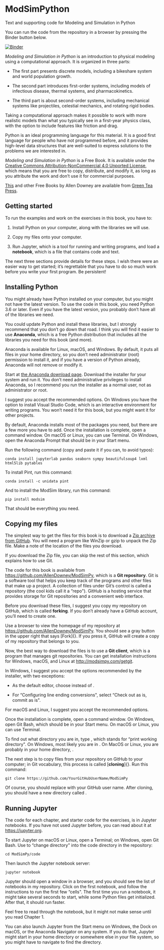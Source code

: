 # ModSimPython
Text and supporting code for Modeling and Simulation in Python

You can run the code from the repository in a browser by pressing the Binder button below.

[![Binder](https://mybinder.org/badge.svg)](https://mybinder.org/v2/gh/AllenDowney/ModSimPy/master)


*Modeling and Simulation in Python* is an introduction to physical modeling using a computational approach.  It is organized in three parts:

* The first part presents discrete models, including a bikeshare system and world population growth.

* The second part introduces first-order systems, including models of infectious disease, thermal systems, and pharmacokinetics.

* The third part is about second-order systems, including mechanical systems like projectiles, celestial mechanics, and rotating rigid bodies.

Taking a computational approach makes it possible to work with more realistic models than what you typically see in a first-year physics class, with the option to include features like friction and drag.

Python is an ideal programming language for this material.  It is a good first language for people who have not programmed before, and it provides high-level data structures that are well-suited to express solutions to the problems we are interested in.

*Modeling and Simulation in Python* is a Free Book. It is available under the [Creative Commons Attribution-NonCommercial 4.0 Unported License](https://creativecommons.org/licenses/by-nc/4.0/), which means that you are free to copy, distribute, and modify it, as long as you attribute the work and don’t use it for commercial purposes.

[This](http://greenteapress.com/wp/modsimpy/) and other Free Books by Allen Downey are available from [Green Tea Press](http://greenteapress.com/wp).


Getting started
---------------

To run the examples and work on the exercises in this book, you have to:

1.  Install Python on your computer, along with the libraries we will
    use.

2.  Copy my files onto your computer.

3.  Run Jupyter, which is a tool for running and writing programs, and
    load a **notebook**, which is a file that contains code and
    text.

The next three sections provide details for these steps. I wish there
were an easier way to get started; it’s regrettable that you have to do
so much work before you write your first program. Be persistent!

Installing Python
-----------------

You might already have Python installed on your computer, but you might
not have the latest version. To use the code in this book, you need
Python 3.6 or later. Even if you have the latest version, you probably
don’t have all of the libraries we need.

You could update Python and install these libraries, but I strongly
recommend that you don’t go down that road. I think you will find it
easier to use **Anaconda**, which is a free Python distribution that
includes all the libraries you need for this book (and more).

Anaconda is available for Linux, macOS, and Windows. By default, it puts
all files in your home directory, so you don’t need administrator (root)
permission to install it, and if you have a version of Python already,
Anaconda will not remove or modify it.

Start at [the Anaconda download page](https://www.anaconda.com/distribution/#download-section). 
Download the installer for
your system and run it. You don’t need administrative privileges to
install Anaconda, so I recommend you run the installer as a normal user,
not as administrator or root.

I suggest you accept the recommended options. On Windows you have the
option to install Visual Studio Code, which is an interactive
environment for writing programs. You won’t need it for this book, but
you might want it for other projects.

By default, Anaconda installs most of the packages you need, but there
are a few more you have to add. Once the installation is complete, open
a command window. On macOS or Linux, you can use Terminal. On Windows,
open the Anaconda Prompt that should be in your Start menu.

Run the following command (copy and paste it if you can, to avoid
typos):
```
conda install jupyterlab pandas seaborn sympy beautifulsoup4 lxml html5lib pytables
```
To install Pint, run this command:
```
conda install -c unidata pint
```
And to install the ModSim library, run this command:
```
pip install modsim
```
That should be everything you need.

Copying my files
----------------

The simplest way to get the files for this book is to download a [Zip
archive from GitHub](https://github.com/AllenDowney/ModSimPy/archive/master.zip). 
You will need a program like
WinZip or gzip to unpack the Zip file. Make a note of the location of
the files you download.

If you download the Zip file, you can skip the rest of this section,
which explains how to use Git.

The code for this book is available from
<https://github.com/AllenDowney/ModSimPy>, which is a **Git
repository**. Git is a software tool that helps you keep track of the
programs and other files that make up a project. A collection of files
under Git’s control is called a repository (the cool kids call it a
“repo"). GitHub is a hosting service that provides storage for Git
repositories and a convenient web interface.

Before you download these files, I suggest you copy my repository on
GitHub, which is called **forking**. If you don’t already have a
GitHub account, you’ll need to create one.

Use a browser to view the homepage of my repository at
<https://github.com/AllenDowney/ModSimPy>. You should see a gray button
in the upper right that says [Fork]{}. If you press it, GitHub will
create a copy of my repository that belongs to you.

Now, the best way to download the files is to use a **Git client**,
which is a program that manages git repositories. You can get
installation instructions for Windows, macOS, and Linux at
<http://modsimpy.com/getgit>.

In Windows, I suggest you accept the options recommended by the
installer, with two exceptions:

-   As the default editor, choose instead of .

-   For “Configuring line ending conversions", select “Check out as is,
    commit as is".

For macOS and Linux, I suggest you accept the recommended options.

Once the installation is complete, open a command window. On Windows,
open Git Bash, which should be in your Start menu. On macOS or Linux,
you can use Terminal.

To find out what directory you are in, type , which stands for “print
working directory". On Windows, most likely you are in . On MacOS or
Linux, you are probably in your home directory, .

The next step is to copy files from your repository on GitHub to your
computer; in Git vocabulary, this process is called [**cloning**]{}. Run
this command:

```
git clone https://github.com/YourGitHubUserName/ModSimPy
```

Of course, you should replace with your GitHub user name. After cloning,
you should have a new directory called .

Running Jupyter
---------------

The code for each chapter, and starter code for the exercises, is in
Jupyter notebooks. If you have not used Jupyter before, you can read
about it at <https://jupyter.org>.

To start Jupyter on macOS or Linux, open a Terminal; on Windows, open
Git Bash. Use to “change directory" into the code directory in the
repository:
```
cd ModSimPy/code
```
Then launch the Jupyter notebook server:
```
jupyter notebook
```
Jupyter should open a window in a browser, and you should see the list
of notebooks in my repository. Click on the first notebook, and follow
the instructions to run the first few “cells". The first time you run a
notebook, it might take several seconds to start, while some Python
files get initialized. After that, it should run faster.

Feel free to read through the notebook, but it might not make sense
until you read Chapter 1.

You can also launch Jupyter from the Start menu on Windows, the Dock on
macOS, or the Anaconda Navigator on any system. If you do that, Jupyter
might start in your home directory or somewhere else in your file
system, so you might have to navigate to find the directory.
